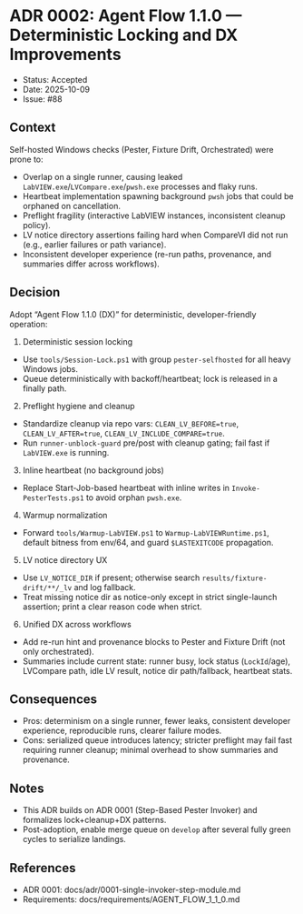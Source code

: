 # ADR 0002: Agent Flow 1.1.0 — Deterministic Locking and DX Improvements

- Status: Accepted
- Date: 2025-10-09
- Issue: #88

## Context

Self-hosted Windows checks (Pester, Fixture Drift, Orchestrated) were prone to:

- Overlap on a single runner, causing leaked `LabVIEW.exe`/`LVCompare.exe`/`pwsh.exe` processes and flaky runs.
- Heartbeat implementation spawning background `pwsh` jobs that could be orphaned on cancellation.
- Preflight fragility (interactive LabVIEW instances, inconsistent cleanup policy).
- LV notice directory assertions failing hard when CompareVI did not run (e.g., earlier failures or path variance).
- Inconsistent developer experience (re-run paths, provenance, and summaries differ across workflows).

## Decision

Adopt “Agent Flow 1.1.0 (DX)” for deterministic, developer-friendly operation:

1) Deterministic session locking
- Use `tools/Session-Lock.ps1` with group `pester-selfhosted` for all heavy Windows jobs.
- Queue deterministically with backoff/heartbeat; lock is released in a finally path.

2) Preflight hygiene and cleanup
- Standardize cleanup via repo vars: `CLEAN_LV_BEFORE=true`, `CLEAN_LV_AFTER=true`, `CLEAN_LV_INCLUDE_COMPARE=true`.
- Run `runner-unblock-guard` pre/post with cleanup gating; fail fast if `LabVIEW.exe` is running.

3) Inline heartbeat (no background jobs)
- Replace Start-Job-based heartbeat with inline writes in `Invoke-PesterTests.ps1` to avoid orphan `pwsh.exe`.

4) Warmup normalization
- Forward `tools/Warmup-LabVIEW.ps1` to `Warmup-LabVIEWRuntime.ps1`, default bitness from env/64, and guard `$LASTEXITCODE` propagation.

5) LV notice directory UX
- Use `LV_NOTICE_DIR` if present; otherwise search `results/fixture-drift/**/_lv` and log fallback.
- Treat missing notice dir as notice-only except in strict single-launch assertion; print a clear reason code when strict.

6) Unified DX across workflows
- Add re-run hint and provenance blocks to Pester and Fixture Drift (not only orchestrated).
- Summaries include current state: runner busy, lock status (`LockId`/age), LVCompare path, idle LV result, notice dir path/fallback, heartbeat stats.

## Consequences

- Pros: determinism on a single runner, fewer leaks, consistent developer experience, reproducible runs, clearer failure modes.
- Cons: serialized queue introduces latency; stricter preflight may fail fast requiring runner cleanup; minimal overhead to show summaries and provenance.

## Notes

- This ADR builds on ADR 0001 (Step-Based Pester Invoker) and formalizes lock+cleanup+DX patterns.
- Post-adoption, enable merge queue on `develop` after several fully green cycles to serialize landings.

## References

- ADR 0001: docs/adr/0001-single-invoker-step-module.md
- Requirements: docs/requirements/AGENT_FLOW_1_1_0.md

